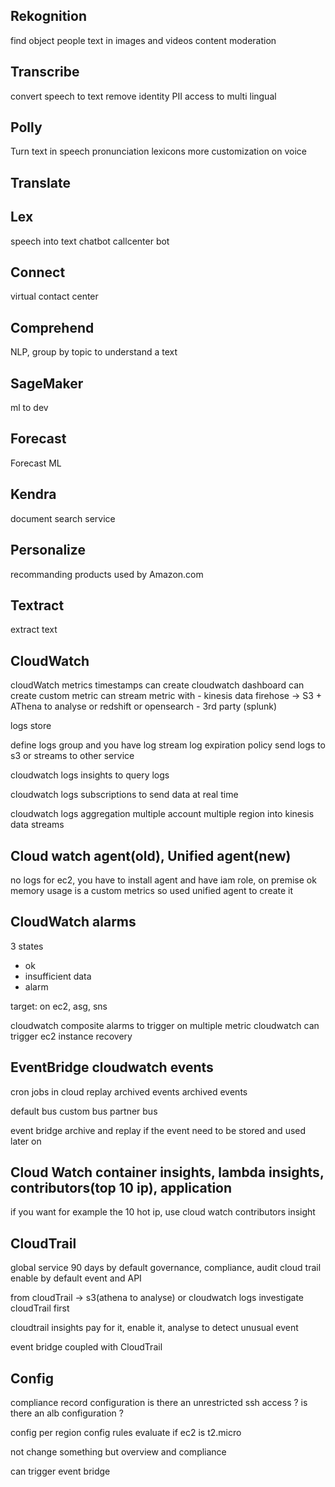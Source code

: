 Rekognition
------------------
find object people text in images and videos
content moderation

Transcribe
------------------
convert speech to text
remove identity PII
access to multi lingual 

Polly 
------------------
Turn text in speech
pronunciation lexicons
more customization on voice

Translate
------------------

Lex 
------------------
speech into text
chatbot
callcenter bot

Connect
------------------
virtual contact center

Comprehend
------------------
NLP,
group by topic to understand a text 

SageMaker
------------------
ml to dev

Forecast
------------------
Forecast ML

Kendra
------------------
document search service

Personalize
------------------
recommanding products  used by Amazon.com

Textract
------------------
extract text


CloudWatch
------------------
cloudWatch metrics
timestamps
can create cloudwatch dashboard
can create custom metric
can stream metric with 
    - kinesis data firehose -> S3 + AThena to analyse or redshift or opensearch 
    - 3rd party (splunk)

logs store

define logs group 
and you have log stream
log expiration policy
send logs to s3
or streams to other service

cloudwatch logs insights to query logs

cloudwatch logs subscriptions to send data at real time

cloudwatch logs aggregation multiple account multiple region into kinesis data streams 

Cloud watch agent(old), Unified agent(new)
------------------
no logs for ec2, you have to install agent and have iam role, on premise ok
memory usage is a custom metrics so used unified agent to create it

CloudWatch alarms
------------------
3 states
- ok
- insufficient data
- alarm

target: on ec2, asg, sns

cloudwatch composite alarms to trigger on multiple metric
cloudwatch can trigger ec2 instance recovery


EventBridge cloudwatch events
------------------
cron jobs in cloud
replay archived events
archived events

default bus
custom bus
partner bus

event bridge archive and replay if the event need to be stored and used later on 


Cloud Watch container insights, lambda insights, contributors(top 10 ip), application
------------------
if you want for example the 10 hot ip, use cloud watch contributors insight

CloudTrail
------------------
global service
90 days by default
governance, compliance, audit
cloud trail enable by default
event and API

from cloudTrail -> s3(athena to analyse) or cloudwatch logs
investigate cloudTrail first 

cloudtrail insights pay for it, enable it, analyse to detect unusual event

event bridge coupled with CloudTrail

Config
------------------
compliance
record configuration
is there an unrestricted ssh access ? 
is there an alb configuration ? 

config per region
config rules evaluate if ec2 is t2.micro

not change something but overview and compliance

can trigger event bridge